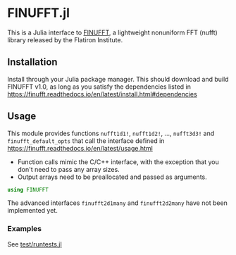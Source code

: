 # FINUFFT.jl

This is a Julia interface to [FINUFFT](https://github.com/flatironinstitute/finufft), a lightweight nonuniform FFT (nufft) library released by the Flatiron Institute.

## Installation

Install through your Julia package manager. This should download and build FINUFFT v1.0, as long as you satisfy the dependencies listed in <https://finufft.readthedocs.io/en/latest/install.html#dependencies>

## Usage

This module provides functions `nufft1d1!`, `nufft1d2!`, ..., `nufft3d3!` and `finufft_default_opts` that call the interface defined in <https://finufft.readthedocs.io/en/latest/usage.html>

* Function calls mimic the C/C++ interface, with the exception that you don't need to pass any array sizes.
* Output arrays need to be preallocated and passed as arguments.

```julia
using FINUFFT
```

The advanced interfaces `finufft2d1many` and `finufft2d2many` have not been implemented yet.

### Examples
See [test/runtests.jl](test/runtests.jl)
